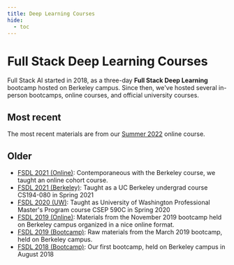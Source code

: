```yaml
---
title: Deep Learning Courses
hide:
  - toc
---
```


# Full Stack Deep Learning Courses

Full Stack AI started in 2018, as a three-day **Full Stack Deep Learning** bootcamp hosted on Berkeley campus.
Since then, we've hosted several in-person bootcamps, online courses, and official university courses.

## Most recent

The most recent materials are from our [Summer 2022](./2022/index.md) online course.

## Older

- [FSDL 2021 (Online)](../spring2021/index.md): Contemporaneous with the Berkeley course, we taught an online cohort course.
- [FSDL 2021 (Berkeley)](https://bit.ly/berkeleyfsdl): Taught as a UC Berkeley undergrad course CS194-080 in Spring 2021
- [FSDL 2020 (UW)](https://bit.ly/uwfsdl): Taught as University of Washington Professional Master's Program course CSEP 590C in Spring 2020
- [FSDL 2019 (Online)](https://fall2019.fullstackdeeplearning.com): Materials from the November 2019 bootcamp held on Berkeley campus organized in a nice online format.
- [FSDL 2019 (Bootcamp)]('/march2019.html'): Raw materials from the March 2019 bootcamp, held on Berkeley campus.
- [FSDL 2018 (Bootcamp)]('/august2018.html'): Our first bootcamp, held on Berkeley campus in August 2018
